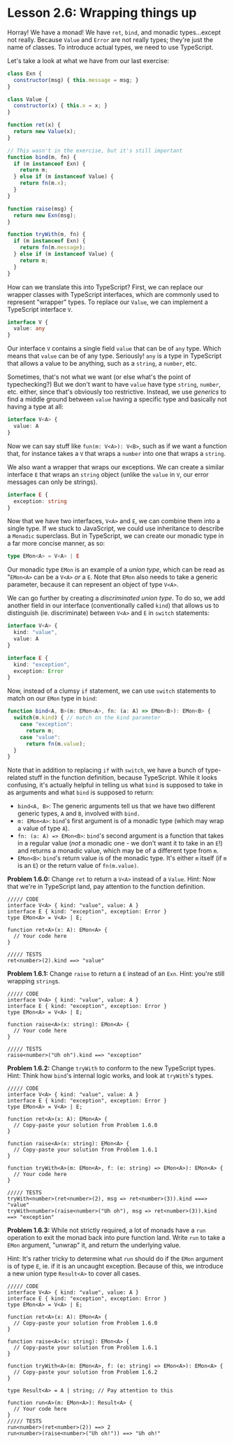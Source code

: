 # Lesson 2.6: Wrapping things up

Horray! We have a monad! We have `ret`, `bind`, and monadic types...except not really. Because `Value` and `Error` are not really types; they're just the name of classes. To introduce actual types, we need to use TypeScript.

Let's take a look at what we have from our last exercise:

```javascript
class Exn {
  constructor(msg) { this.message = msg; }
}

class Value {
  constructor(x) { this.x = x; }
}

function ret(x) {
  return new Value(x);
}

// This wasn't in the exercise, but it's still important
function bind(m, fn) {
  if (m instanceof Exn) {
    return m;
  } else if (m instanceof Value) {
    return fn(m.x);
  }
}

function raise(msg) {
  return new Exn(msg);
}

function tryWith(m, fn) {
  if (m instanceof Exn) {
    return fn(m.message);
  } else if (m instanceof Value) {
    return m;
  }
}
```

How can we translate this into TypeScript? First, we can replace our wrapper classes with TypeScript interfaces, which are commonly used to represent "wrapper" types. To replace our `Value`, we can implement a TypeScript interface `V`.

```typescript
interface V {
  value: any
}
```

Our interface `V` contains a single field `value` that can be of `any` type. Which means that `value` can be of any type. Seriously! `any` is a type in TypeScript that allows a value to be anything, such as a `string`, a `number`, etc.

Sometimes, that's not what we want (or else what's the point of typechecking?) But we don't want to have `value` have type `string`, `number`, etc. either, since that's obviously too restrictive. Instead, we use _generics_ to find a middle ground between `value` having a specific type and basically not having a type at all:

```typescript
interface V<A> {
  value: A
}
```

Now we can say stuff like `fun(m: V<A>): V<B>`, such as if we want a function that, for instance takes a `V` that wraps a `number` into one that wraps a `string`.

We also want a wrapper that wraps our exceptions. We can create a similar interface `E` that wraps an `string` object (unlike the `value` in `V`, our error messages can only be strings).

```typescript
interface E {
  exception: string 
}
```

Now that we have two interfaces, `V<A>` and `E`, we can combine them into a single type. If we stuck to JavaScript, we could use inheritance to describe a `Monadic` superclass. But in TypeScript, we can create our monadic type in a far more concise manner, as so:

```typescript
type EMon<A> = V<A> | E
```

Our monadic type `EMon` is an example of a _union type_, which can be read as "`EMon<A>` can be a `V<A>` _or_ a `E`. Note that `EMon` also needs to take a generic parameter, because it can represent an object of type `V<A>`.

We can go further by creating a _discriminated union type_. To do so, we add another field in our interface (conventionally called `kind`) that allows us to distinguish (ie. discriminate) between `V<A>` and `E` in `switch` statements:

```typescript
interface V<A> {
  kind: "value",
  value: A
}

interface E {
  kind: "exception",
  exception: Error
}
```

Now, instead of a clumsy `if` statement, we can use `switch` statements to match on our `EMon` type in `bind`:

```typescript
function bind<A, B>(m: EMon<A>, fn: (a: A) => EMon<B>): EMon<B> {
  switch(m.kind) { // match on the kind parameter
    case "exception":
      return m;
    case "value":
      return fn(m.value);
  }
}
```

Note that in addition to replacing `if` with `switch`, we have a bunch of type-related stuff in the function definition, because TypeScript. While it looks confusing, it's actually helpful in telling us what `bind` is supposed to take in as arguments and what `bind` is supposed to return:

- `bind<A, B>`: The generic arguments tell us that we have two different generic types, `A` and `B`, involved with `bind.`
- `m: EMon<A>`: `bind`'s first argument is of a monadic type (which may wrap a value of type `A`).
- `fn: (a: A) => EMon<B>`: `bind`'s second argument is a function that takes in a regular value (_not_ a monadic one - we don't want it to take in an `E`!) and returns a monadic value, which may be of a different type from `m`.
- `EMon<B>`: `bind`'s return value is of the monadic type. It's either `m` itself (if `m` is an `E`) or the return value of `fn(m.value)`.

**Problem 1.6.0:** Change `ret` to return a `V<A>` instead of a `Value`. Hint: Now that we're in TypeScript land, pay attention to the function definition.

```problem
///// CODE
interface V<A> { kind: "value", value: A }
interface E { kind: "exception", exception: Error }
type EMon<A> = V<A> | E;

function ret<A>(x: A): EMon<A> {
  // Your code here
}

///// TESTS
ret<number>(2).kind ==> "value"
```

**Problem 1.6.1:** Change `raise` to return a `E` instead of an `Exn`. Hint: you're still wrapping `string`s.

```problem
///// CODE
interface V<A> { kind: "value", value: A }
interface E { kind: "exception", exception: Error }
type EMon<A> = V<A> | E;

function raise<A>(x: string): EMon<A> {
  // Your code here
}

///// TESTS
raise<number>("Uh oh").kind ==> "exception"
```

**Problem 1.6.2:** Change `tryWith` to conform to the new TypeScript types. Hint: Think how `bind`'s internal logic works, and look at `tryWith`'s types.

```problem
///// CODE
interface V<A> { kind: "value", value: A }
interface E { kind: "exception", exception: Error }
type EMon<A> = V<A> | E;

function ret<A>(x: A): EMon<A> {
  // Copy-paste your solution from Problem 1.6.0 
}

function raise<A>(x: string): EMon<A> {
  // Copy-paste your solution from Problem 1.6.1
}

function tryWith<A>(m: EMon<A>, f: (e: string) => EMon<A>): EMon<A> {
  // Your code here
}

///// TESTS
tryWith<number>(ret<number>(2), msg => ret<number>(3)).kind ===> "value"
tryWith<number>(raise<number>("Uh oh"), msg => ret<number>(3)).kind ==> "exception"
```

**Problem 1.6.3:** While not strictly required, a lot of monads have a `run` operation to exit the monad back into pure function land. Write `run` to take a `EMon` argument, "unwrap" it, and return the underlying value.

Hint: It's rather tricky to determine what `run` should do if the `EMon` argument is of type `E`, ie. if it is an uncaught exception. Because of this, we introduce a new union type `Result<A>` to cover all cases.

```problem
///// CODE
interface V<A> { kind: "value", value: A }
interface E { kind: "exception", exception: Error }
type EMon<A> = V<A> | E;

function ret<A>(x: A): EMon<A> {
  // Copy-paste your solution from Problem 1.6.0 
}

function raise<A>(x: string): EMon<A> {
  // Copy-paste your solution from Problem 1.6.1
}

function tryWith<A>(m: EMon<A>, f: (e: string) => EMon<A>): EMon<A> {
  // Copy-paste your solution from Problem 1.6.2
}

type Result<A> = A | string; // Pay attention to this

function run<A>(m: EMon<A>): Result<A> {
  // Your code here
}
///// TESTS
run<number>(ret<number>(2)) ==> 2
run<number>(raise<number>("Uh oh!")) ==> "Uh oh!"
```

